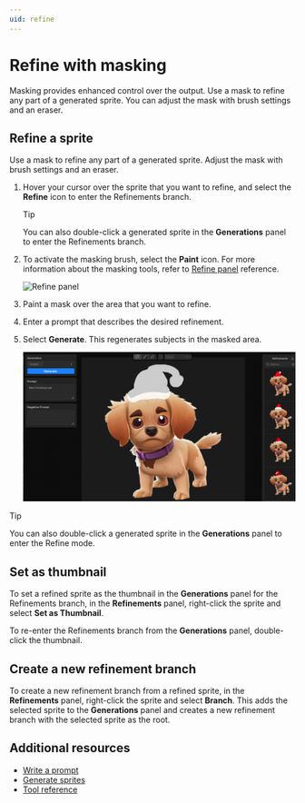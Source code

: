 ```yaml
---
uid: refine
---
```


# Refine with masking

Masking provides enhanced control over the output. Use a mask to refine any part of a generated sprite. You can adjust the mask with brush settings and an eraser.

## Refine a sprite

Use a mask to refine any part of a generated sprite. Adjust the mask with brush settings and an eraser.

1. Hover your cursor over the sprite that you want to refine, and select the **Refine** icon to enter the Refinements branch.

   > [!TIP]
   > You can also double-click a generated sprite in the **Generations** panel to enter the Refinements branch.

1. To activate the masking brush, select the **Paint** icon. For more information about the masking tools, refer to [Refine panel](xref:ui-elements#refine-panel) reference.

   ![Refine panel](images/refine-panel.png)
1. Paint a mask over the area that you want to refine.
1. Enter a prompt that describes the desired refinement.
1. Select **Generate**. This regenerates subjects in the masked area.

   ![Add a Christmas hat for a dog sprite](images/masking.png)

> [!TIP]
> You can also double-click a generated sprite in the **Generations** panel to enter the Refine mode.

## Set as thumbnail

To set a refined sprite as the thumbnail in the **Generations** panel for the Refinements branch, in the **Refinements** panel, right-click the sprite and select **Set as Thumbnail**.

To re-enter the Refinements branch from the  **Generations** panel, double-click the thumbnail.

## Create a new refinement branch

To create a new refinement branch from a refined sprite, in the **Refinements** panel, right-click the sprite and select **Branch**. This adds the selected sprite to the **Generations** panel and creates a new refinement branch with the selected sprite as the root.

## Additional resources

* [Write a prompt](xref:write-prompt)
* [Generate sprites](xref:generate)
* [Tool reference](xref:tool-reference)